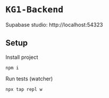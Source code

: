 # `KG1-Backend`

Supabase studio: http://localhost:54323

## Setup

Install project

```
npm i
```

Run tests (watcher)

```
npx tap repl w
```
